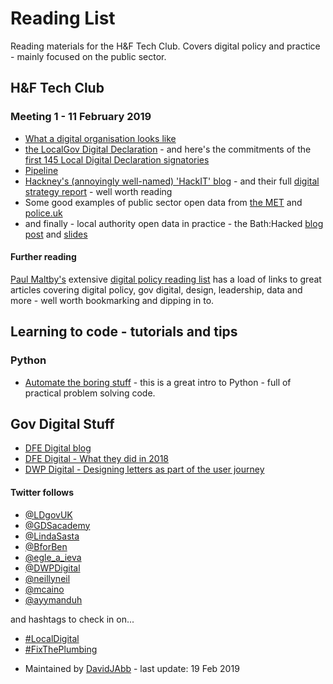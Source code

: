 # Reading List

Reading materials for the H&F Tech Club. Covers digital policy and practice - mainly focused on the public sector.


## H&F Tech Club

### Meeting 1 - 11 February 2019

* [What a digital organisation looks like](https://medium.com/doteveryone/what-a-digital-organisation-looks-like-82426a210ab8)
* [the LocalGov Digital Declaration](https://localdigital.gov.uk/declaration/​) - and here's the commitments of the [first 145 Local Digital Declaration signatories](https://mhclgdigital.blog.gov.uk/2019/02/08/weve-published-the-commitments-of-145-local-digital-declaration-signatories/)
* [Pipeline](https://pipeline.localgov.digital)
* [Hackney's (annoyingly well-named) 'HackIT' blog](https://blogs.hackney.gov.uk/hackit/) - and their full [digital strategy report](https://docs.google.com/document/d/1nvhLtTvm9l94MxQMwqabZIZP1x0z486T-qeIp44emFk) - well worth reading
* Some good examples of public sector open data from [the MET](https://www.met.police.uk/sd/stats-and-data/) and [police.uk](https://data.police.uk/)
* and finally - local authority open data in practice - the Bath:Hacked [blog post](https://www.bathhacked.org/breathe-hack-day/breathe-data-dive/) and [slides](https://www.slideshare.net/secret/nZhojxpreNl4JX)

#### Further reading
[Paul Maltby's](https://twitter.com/maltbyps) extensive [digital policy reading list](https://github.com/paulmaltby3/digitalpolicyreadinglist/blob/master/Digitalpolicyreadinglist.md) has a load of links to great articles covering digital policy, gov digital, design, leadership, data and more - well worth bookmarking and dipping in to.


## Learning to code - tutorials and tips

### Python
* [Automate the boring stuff](https://automatetheboringstuff.com) - this is a great intro to Python - full of practical problem solving code. 


## Gov Digital Stuff

* [DFE Digital blog](https://dfedigital.blog.gov.uk)
* [DFE Digital - What they did in 2018](https://dfedigital.blog.gov.uk/2018/12/19/what-dfe-digital-did-in-2018/)
* [DWP Digital - Designing letters as part of the user journey](https://dwpdigital.blog.gov.uk/2019/01/28/designing-letters-as-part-of-the-whole-user-journey/)

#### Twitter follows
* [@LDgovUK](https://twitter.com/ldgovuk)
* [@GDSacademy](https://twitter.com/GDSacademy)
* [@LindaSasta](https://twitter.com/LindaSasta)
* [@BforBen](https://twitter.com/BforBen)
* [@egle_a_ieva](https://twitter.com/egle_a_ieva)
* [@DWPDigital](https://twitter.com/DWPDigital)
* [@neillyneil](https://twitter.com/neillyneil)
* [@mcaino](https://twitter.com/mcaino)
* [@ayymanduh](https://twitter.com/ayymanduh)

and hashtags to check in on...
* [#LocalDigital](https://twitter.com/hashtag/LocalDigital)
* [#FixThePlumbing](https://twitter.com/hashtag/FixThePlumbing)

- Maintained by [DavidJAbb](https://github.com/DavidJAbb) - last update: 19 Feb 2019
